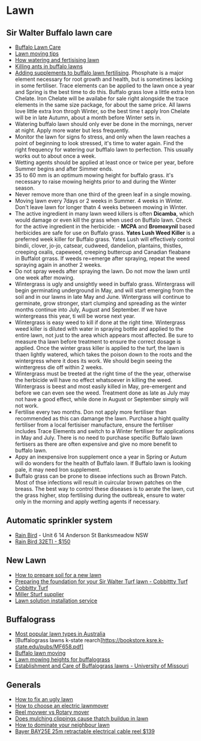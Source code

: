 # Lawn

## Sir Walter Buffalo lawn care
- [Buffalo Lawn Care](http://buffalolawncare.com.au/)
- [Lawn moving tips](https://atlasturf.com.au/lawn-care-tips/lawn-mowing-grass/)
- [How watering and fertisising lawn](http://buffalolawncare.com.au/buffalo-grass-videos/205-lawn-watering-and-fertilising-video.html)
- [Killing ants in buffalo lawns](http://buffalolawncare.com.au/buffalo-grass-lawn-pests/236-killing-ants-in-buffalo-lawns.html)
- [Adding supplements to buffalo lawn fertilising](http://buffalolawncare.com.au/buffalo-grass-lawn-care/256-adding-supplements-to-buffalo-lawn-fertilising.html). Phosphate is a major element necessary for root growth and health, but is sometimes lacking in some fertiliser. Trace elements can be applied to the lawn once a year and Spring is the best time to do this. Buffalo grass love a little extra Iron Chelate. Iron Chelate will be availabe for sale right alongside the trace elements in the same size package, for about the same price. All lawns love little extra Iron throgh Winter, so the best time t apply Iron Chelate will be in late Autumn, about a month before Winter sets in.
- Watering buffalo lawn should only ever be done in the mornings, nerver at night. Apply more water but less frequently.
- Monitor the lawn for signs fo stress, and only when the lawn reaches a point of beginning to look stressed, it's time to water again. Find the right frequency for watering our bufflalo lawn to perfection. This usually works out to about once a week.
- Wetting agents should be applied at least once or twice per year, before Summer begins and after Simmer ends.
- 35 to 60 mm is an optimum mowing height for buffalo grass. it's necessary to raise mowing heights prior to and during the Winter season.
- Never remove more than one third of the green leaf in a single mowing.
- Moving lawn every 7days or 2 weeks in Summer. 4 weeks in Winter. Don't leave lawn for longer thatn 4 weeks between mowing in Winter.
- The active ingredient in many lawn weed killers is often **Dicamba**, which would damage or even kill the grass when used on Buffalo lawn. Check for the active ingredient in the herbicide: - **MCPA** and **Bromoxynil** based herbicides are safe for use on Buffalo grass. **Yates Lush Weed Killer** is a preferred week killer for Buffalo grass. Yates Lush will effectively control bindii, clover, jo-jo, catsear, cudweed, dandelion, plantains, thistles, creeping oxalis, capeweed, creeping buttercup and Canadian fleabane in Buffalot grrass. If weeds re=emerge after spraying, repeat the weed spraying again in another 2 weeks.
- Do not spray weeds after spraying the lawn. Do not mow the lawn until one week after mowing.
- Wintergrass is ugly and unsightly weed in buffalo grass. Wintergrass will begin germinating underground in May, and will start emerging from the soil and in our lawns in late May and June. Wintergrass will continue to germinate, grow stronger, start clumping and spreading as the winter months continue into July, August and September. If we have wintergreass this year, ti will be worse next year.
- Wintergrass is easy weed to kill if done at the right time. Wintergrass weed killer is diluted with water in spraying bottle and applied to the entire lawn, not just to the area which appears most affected. Be sure to measure tha lawn before treatment to ensure the correct dosage is applied. Once the winter grass killer is applied to the turf, the lawn is thaen lightly watered, which takes the poison down to the roots and the wintergress where it does its work. We should begin seeing the winttergress die off within 2 weeks.
- Wintergrass must be treeted at the right time of the the year, otherwise the herbicide will have no effect whatsoever in killing the weed. Wintergrass is beest and most easily killed in May, pre-emergent and before we can even see the weed. Treatment done as late as July may not have a good effect, while done in August or September simply will not work.
- Fertilise every two months. Don not apply more fertiliser than recommended as this can damange the lawn. Purchase a hight quality fertiliser from a local fertisiser manufacture, ensure the fertiliser includes Trace Elements and switch to a Winter fertiliser for applications in May and July. There is no need to purchase specific Buffalo lawn fertisers as there are often expensive and give no more benefit to buffalo lawn.
- Appy an inexpensive Iron supplement once a year in Spring or Autum will do wonders for the health of Buffalo lawn. If Buffalo lawn is looking pale, it may need Iron supplement.
- Buffalo grass can be prone to diseae infections such as Brown Patch. Most of thse infections will result in cuircular brown patches on the breass. The best way to control these diseases is to aerate the lawn, cut the grass higher, stop fertilising during the outbreak, ensure to water only in the morning and apply wetting agents if necessary.


## Automatic sprinkler system
- [Rain Bird](http://www.rainbird.com/au/stockist/index.html) -  Unit 6 14 Anderson St Banksmeadow NSW
- [Rain Bird 32ETI - $150](http://www.rainbird.com/homeowner/products/systems/32ETI.htm)

## New Lawn
- [How to prepare soil for a new lawn](https://cobbittyturf.com.au/how-to-lay-turf-yourself/how-to-prepare-soil-for-new-lawn/)
- [Preparing the foundation for your Sir Walter Turf lawn - Cobbittty Turf](https://www.youtube.com/watch?time_continue=100&v=8X_7wJA7pWw)
- [Cobbitty Turf](https://cobbittyturf.com.au/)
- [Miller Sturf supplier](http://www.millersturf.com.au/pages/sir-walter-soft-leaf-buffalo-turf-grass/)
- [Lawn solution installation service](https://www.lawnsolutionsaustralia.com.au/a/laying-turf/turf-installation-laying-services/)


##  Buffalograss
- [Most popular lawn types in Australia](http://thelawnguide.com.au/lawn-varieties/35-lawn-varieties/350-lawn-types-in-australia.html)
- [Buffalograss lawns k-state rearch]https://bookstore.ksre.k-state.edu/pubs/MF658.pdf]
- [Buffalo lawn moving](http://buffalolawncare.com.au/buffalo-grass-lawn-mowing/109-lawn-mowing-heights-for-buffalo-grass.html)
- [Lawn mowing heights for buffalograss](http://buffalolawncare.com.au/buffalo-grass-lawn-mowing/109-lawn-mowing-heights-for-buffalo-grass.html)
- [Establishment and Care of Buffalograss lawns - University of Missouri](https://extension2.missouri.edu/G6730)


## Generals
- [How to fix an ugly lawn](https://www.youtube.com/watch?v=jnMLaRCrRR4)
- [How to choose an electric lawnmover](https://www.youtube.com/watch?v=95YycDPsjQA)
- [Reel movwer vs Rotary mover](https://www.youtube.com/watch?v=gMdeuuV1lDE)
- [Does mulching clippings cause thatch buildup in lawn](https://www.youtube.com/watch?v=c6jzP2hnm0g)
- [How to dominate your neighbour lawn](https://www.youtube.com/watch?v=Mtl0Hfq2koU)
- [Bayer BAY25E 25m retractable electrical cable reel $139](https://sydneytools.com.au/bayer-bay25e-25m-retractable-electrical-cable-reel)